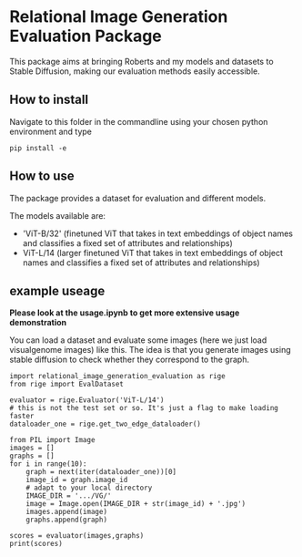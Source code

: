 # Relational Image Generation Evaluation Package

This package aims at bringing Roberts and my models and datasets to Stable Diffusion, making our evaluation methods easily accessible.

## How to install

Navigate to this folder in the commandline using your chosen python environment and type 

```
pip install -e
```

## How to use

The package provides a dataset for evaluation and different models. 

The models available are:

* 'ViT-B/32' (finetuned ViT that takes in text embeddings of object names and classifies a fixed set of attributes and relationships)
* ViT-L/14 (larger finetuned ViT that takes in text embeddings of object names and classifies a fixed set of attributes and relationships)

## example useage

**Please look at the usage.ipynb to get more extensive usage demonstration**

You can load a dataset and evaluate some images (here we just load visualgenome images) like this. The idea is that you generate images using stable diffusion to check whether they correspond to the graph.

```
import relational_image_generation_evaluation as rige
from rige import EvalDataset

evaluator = rige.Evaluator('ViT-L/14')
# this is not the test set or so. It's just a flag to make loading faster
dataloader_one = rige.get_two_edge_dataloader()

from PIL import Image
images = []
graphs = []
for i in range(10):
    graph = next(iter(dataloader_one))[0]
    image_id = graph.image_id
    # adapt to your local directory
    IMAGE_DIR = '.../VG/'
    image = Image.open(IMAGE_DIR + str(image_id) + '.jpg')
    images.append(image)
    graphs.append(graph)

scores = evaluator(images,graphs)
print(scores)
```
